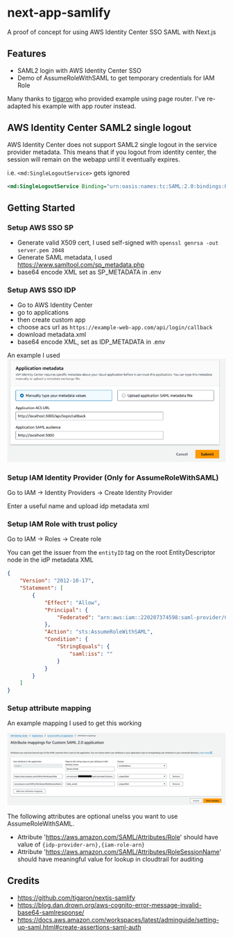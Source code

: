 # next-app-samlify

A proof of concept for using AWS Identity Center SSO SAML with Next.js 

## Features
- SAML2 login with AWS Identity Center SSO
- Demo of AssumeRoleWithSAML to get temporary credentials for IAM Role

Many thanks to [tigaron](https://github.com/tigaron) who provided example using page router.
I've re-adapted his example with app router instead.

## AWS Identity Center SAML2 single logout
AWS Identity Center does not support SAML2 single logout in the service provider metadata. This means that if you logout from identity center, the session will remain on the webapp until it eventually expires.

i.e. `<md:SingleLogoutService>` gets ignored
```xml
<md:SingleLogoutService Binding="urn:oasis:names:tc:SAML:2.0:bindings:HTTP-Redirect" Location="http://localhost:3000/api/logout/callback"/>
```

## Getting Started

### Setup AWS SSO SP
- Generate valid X509 cert, I used self-signed with `openssl genrsa -out server.pem 2048`
- Generate SAML metadata, I used https://www.samltool.com/sp_metadata.php
- base64 encode XML set as SP_METADATA in .env

### Setup AWS SSO IDP
- Go to AWS Identity Center
- go to applications
- then create custom app
- choose acs url as `https://example-web-app.com/api/login/callback`
- download metadata.xml
- base64 encode XML, set as IDP_METADATA in .env

An example I used
![app metadata screenshot](docs/app-metadata-ss.png)

### Setup IAM Identity Provider (Only for AssumeRoleWithSAML)
Go to IAM -> Identity Providers -> Create Identity Provider

Enter a useful name and upload idp metadata xml

### Setup IAM Role with trust policy
Go to IAM -> Roles -> Create role

You can get the issuer from the `entityID` tag on the root EntityDescriptor node in the idP metadata XML

```json
{
    "Version": "2012-10-17",
    "Statement": [
        {
            "Effect": "Allow",
            "Principal": {
                "Federated": "arn:aws:iam::220207374598:saml-provider/Custom_SAML_2.0_application_ins-cbf2fb5ffb800e8e"
            },
            "Action": "sts:AssumeRoleWithSAML",
            "Condition": {
                "StringEquals": {
                    "saml:iss": ""
                }
            }
        }
    ]
}
```

### Setup attribute mapping
An example mapping I used to get this working

![app attribute mapping screenshot](docs/app-attributes-ss.png)

The following attributes are optional unelss you want to use AssumeRoleWithSAML.

- Attribute 'https://aws.amazon.com/SAML/Attributes/Role' should have value of `{idp-provider-arn},{iam-role-arn}`
- Attribute 'https://aws.amazon.com/SAML/Attributes/RoleSessionName' should have meaningful value for lookup in cloudtrail for auditing

## Credits
- https://github.com/tigaron/nextjs-samlify
- https://blog.dan.drown.org/aws-cognito-error-message-invalid-base64-samlresponse/
- https://docs.aws.amazon.com/workspaces/latest/adminguide/setting-up-saml.html#create-assertions-saml-auth
